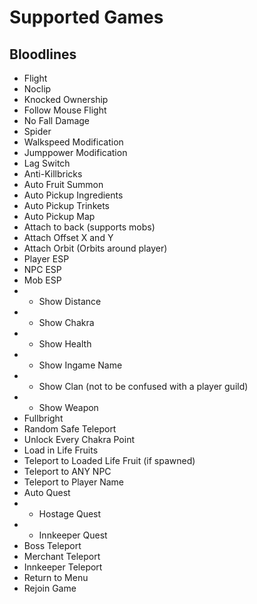 # Supported Games

## Bloodlines
- Flight
- Noclip
- Knocked Ownership
- Follow Mouse Flight
- No Fall Damage
- Spider
- Walkspeed Modification
- Jumppower Modification
- Lag Switch
- Anti-Killbricks
- Auto Fruit Summon
- Auto Pickup Ingredients
- Auto Pickup Trinkets
- Auto Pickup Map
- Attach to back (supports mobs)
- Attach Offset X and Y
- Attach Orbit (Orbits around player)
- Player ESP
- NPC ESP
- Mob ESP
- * Show Distance
- * Show Chakra
- * Show Health
- * Show Ingame Name
- * Show Clan (not to be confused with a player guild)
- * Show Weapon
- Fullbright
- Random Safe Teleport
- Unlock Every Chakra Point
- Load in Life Fruits
- Teleport to Loaded Life Fruit (if spawned)
- Teleport to ANY NPC
- Teleport to Player Name
- Auto Quest
- * Hostage Quest
- * Innkeeper Quest
- Boss Teleport
- Merchant Teleport
- Innkeeper Teleport
- Return to Menu
- Rejoin Game
